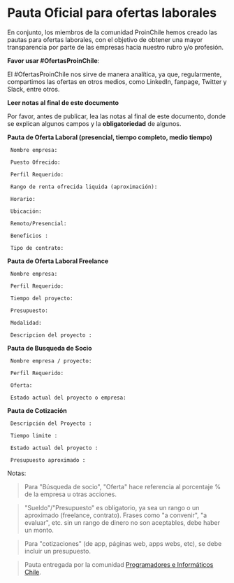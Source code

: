 Pauta Oficial para ofertas laborales
======

En conjunto, los miembros de la comunidad ProinChile hemos creado las pautas para ofertas laborales, con el objetivo de obtener una mayor transparencia por parte de las empresas hacia nuestro rubro y/o profesión.

**Favor usar #OfertasProinChile**:

El #OfertasProinChile nos sirve de manera analítica, ya que, regularmente, compartimos las ofertas en otros medios, como LinkedIn, fanpage, Twitter y Slack, entre otros.

**Leer notas al final de este documento**

Por favor, antes de publicar, lea las notas al final de este documento, donde se explican algunos campos y la **obligatoriedad** de algunos.

**Pauta de Oferta Laboral (presencial, tiempo completo, medio tiempo)**

     Nombre empresa:

     Puesto Ofrecido:

     Perfil Requerido:

     Rango de renta ofrecida liquida (aproximación):

     Horario:

     Ubicación:
     
     Remoto/Presencial:

     Beneficios :

     Tipo de contrato:


**Pauta de Oferta Laboral Freelance**

     Nombre empresa:

     Perfil Requerido:

     Tiempo del proyecto:
     
     Presupuesto:
     
     Modalidad:

     Descripcion del proyecto :
     
     
**Pauta de Busqueda de Socio**

     Nombre empresa / proyecto:

     Perfil Requerido:

     Oferta:
     
     Estado actual del proyecto o empresa:     

**Pauta de Cotización**

     Descripción del Proyecto :
     
     Tiempo limite :
     
     Estado actual del proyecto :  
     
     Presupuesto aproximado :
     

Notas:
> Para "Búsqueda de socio", "Oferta" hace referencia al porcentaje % de la empresa u otras acciones.

> "Sueldo"/"Presupuesto" es obligatorio, ya sea un rango o un aproximado (freelance, contrato). Frases como "a convenir", "a evaluar", etc. sin un rango de dinero no son aceptables, debe haber un monto.

> Para "cotizaciones" (de app, páginas web, apps webs, etc), se debe incluir un presupuesto.

> Pauta entregada por la comunidad [Programadores e Informáticos Chile](http://www.programadores.cl).
